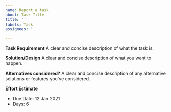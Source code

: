```yaml
---
name: Report a task
about: Task Title
title: ''
labels: Task
assignees: ''

---
```


**Task Requirement**
A clear and concise description of what the task is.

**Solution/Design**
A clear and concise description of what you want to happen.

**Alternatives considered?**
A clear and concise description of any alternative solutions or features you've considered.

**Effort Estimate**
  - Due Date: 12 Jan 2021
  - Days: 6
